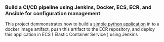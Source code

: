 ### Build a CI/CD pipeline using Jenkins, Docker, ECS, ECR, and Ansible for configuration management

This project demmonstrates how to build a [simple python application](https://github.com/vaideheebhise/Flasktest) in to a docker image artifact, 
push this artifact to the ECR repository, and deploy this application in ECS ( Elastic Container Service )  using Jenkins


